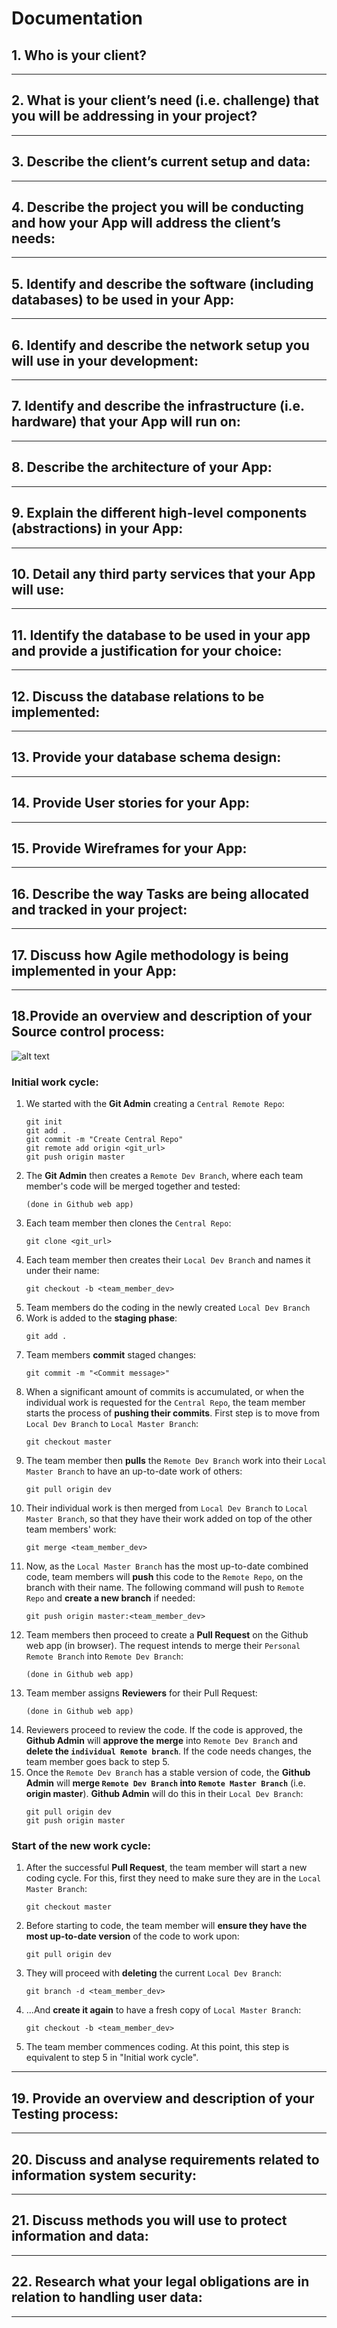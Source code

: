 # Documentation

## 1. Who is your client?

---

## 2. What is your client’s need (i.e. challenge) that you will be addressing in your project?

---

## 3. Describe the client’s current setup and data:

---

## 4. Describe the project you will be conducting and how your App will address the client’s needs:

---

## 5. Identify and describe the software (including databases) to be used in your App:

---

## 6. Identify and describe the network setup you will use in your development:

---

## 7. Identify and describe the infrastructure (i.e. hardware) that your App will run on:

---

## 8. Describe the architecture of your App:

---

## 9. Explain the different high-level components (abstractions) in your App:

---

## 10. Detail any third party services that your App will use:

---

## 11. Identify the database to be used in your app and provide a justification for your choice:

---

## 12. Discuss the database relations to be implemented:

---

## 13. Provide your database schema design:

---

## 14. Provide User stories for your App:

---

## 15. Provide Wireframes for your App:

---

## 16. Describe the way Tasks are being allocated and tracked in your project:

---

## 17. Discuss how Agile methodology is being implemented in your App:

---

## 18.Provide an overview and description of your Source control process:

![alt text](https://github.com/LongNguyen206/project_mernmade/doc_images/git_workflow_chart.jpg)

### Initial work cycle:
1. We started with the **Git Admin** creating a `Central Remote Repo`:
    ```
    git init
    git add .
    git commit -m "Create Central Repo"
    git remote add origin <git_url>
    git push origin master
    ```
2. The **Git Admin** then creates a `Remote Dev Branch`, where each team member's code will be merged together and tested:
    ```
    (done in Github web app)
    ```
3. Each team member then clones the `Central Repo`:  
    ```
    git clone <git_url>
    ```
4. Each team member then creates their `Local Dev Branch` and names it under their name:
    ```
    git checkout -b <team_member_dev>
    ```
5. Team members do the coding in the newly created `Local Dev Branch`
6. Work is added to the **staging phase**:
    ```
    git add .
    ```
7. Team members **commit** staged changes:
    ```
    git commit -m "<Commit message>"
    ```
8. When a significant amount of commits is accumulated, or when the individual work is requested for the `Central Repo`, the team member starts the process of **pushing their commits**. First step is to move from `Local Dev Branch` to `Local Master Branch`:
    ```
    git checkout master
    ```
9. The team member then **pulls** the `Remote Dev Branch` work into their `Local Master Branch` to have an up-to-date work of others:
    ```
    git pull origin dev
    ```
10. Their individual work is then merged from `Local Dev Branch` to `Local Master Branch`, so that they have their work added on top of the other team members' work:
    ```
    git merge <team_member_dev>
    ```
11. Now, as the `Local Master Branch` has the most up-to-date combined code, team members will **push** this code to the `Remote Repo`, on the branch with their name. The following command will push to `Remote Repo` and **create a new branch** if needed:
    ```
    git push origin master:<team_member_dev>
    ```
12. Team members then proceed to create a **Pull Request** on the Github web app (in browser). The request intends to merge their `Personal Remote Branch` into `Remote Dev Branch`:
    ```
    (done in Github web app)
    ```
13. Team member assigns **Reviewers** for their Pull Request:
    ``` 
    (done in Github web app)
    ```
14. Reviewers proceed to review the code. If the code is approved, the **Github Admin** will **approve the merge** into `Remote Dev Branch` and **delete the `individual Remote branch`**. If the code needs changes, the team member goes back to step 5.
15. Once the `Remote Dev Branch` has a stable version of code, the **Github Admin** will **merge `Remote Dev Branch` into `Remote Master Branch`** (i.e. **origin master**). **Github Admin** will do this in their `Local Dev Branch`:
    ```
    git pull origin dev
    git push origin master
    ```
### Start of the new work cycle:
1. After the successful **Pull Request**, the team member will start a new coding cycle. For this, first they need to make sure they are in the `Local Master Branch`:
    ```
    git checkout master
    ```
2. Before starting to code, the team member will **ensure they have the most up-to-date version** of the code to work upon:
    ```
    git pull origin dev
    ```
3. They will proceed with **deleting** the current `Local Dev Branch`:
    ```
    git branch -d <team_member_dev>
    ```
4. ...And **create it again** to have a fresh copy of `Local Master Branch`:
    ```
    git checkout -b <team_member_dev>
    ```
5. The team member commences coding. At this point, this step is equivalent to step 5 in "Initial work cycle".

---

## 19. Provide an overview and description of your Testing process:

---

## 20. Discuss and analyse requirements related to information system security:

---

## 21. Discuss methods you will use to protect information and data:

---

## 22. Research what your legal obligations are in relation to handling user data:

---